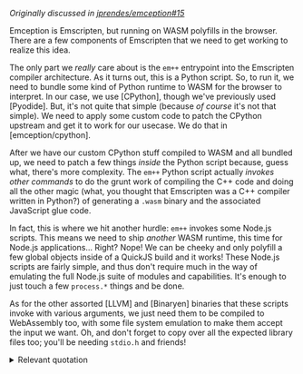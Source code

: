 _Originally discussed in [jprendes/emception#15]_

Emception is Emscripten, but running on WASM polyfills in the browser. There are
a few components of Emscripten that we need to get working to realize this idea.

The only part we _really_ care about is the `em++` entrypoint into the
Emscripten compiler architecture. As it turns out, this is a Python script. So,
to run it, we need to bundle some kind of Python runtime to WASM for the browser
to interpret. In our case, we use [CPython], though we've previously used
[Pyodide]. But, it's not quite that simple (because _of course_ it's not that
simple). We need to apply some custom code to patch the CPython upstream and get
it to work for our usecase. We do that in [emception/cpython].

After we have our custom CPython stuff compiled to WASM and all bundled up, we
need to patch a few things _inside_ the Python script because, guess what,
there's more complexity. The `em++` Python script actually _invokes other
commands_ to do the grunt work of compiling the C++ code and doing all the other
magic (what, you thought that Emscripten was a C++ compiler written in Python?)
of generating a `.wasm` binary and the associated JavaScript glue code.

In fact, this is where we hit another hurdle: `em++` invokes some Node.js
scripts. This means we need to ship _another_ WASM runtime, this time for
Node.js applications... Right? Nope! We can be cheeky and only polyfill a few
global objects inside of a QuickJS build and it works! These Node.js scripts are
fairly simple, and thus don't require much in the way of emulating the full
Node.js suite of modules and capabilities. It's enough to just touch a few
`process.*` things and be done.

As for the other assorted [LLVM] and [Binaryen] binaries that these scripts
invoke with various arguments, we just need them to be compiled to WebAssembly
too, with some file system emulation to make them accept the input we want. Oh,
and don't forget to copy over all the expected library files too; you'll be
needing `stdio.h` and friends!

<details>
  <summary>Relevant quotation</summary>

> Emception now uses upstream CPython instead of Pyodide. Emception is now using
> a build of QuickJS instead of (very) hacky JS code to emulate NodeJS. It
> implements the minimum required libraries to get Emscripten running. Now, the
> high level overview.
>
> Emception is basically Emscripten runningi n the browser. Emscripten entry
> point (at least for the demo) is em++. It's a python script. This script
> invokes other programs (subprocesses). It invokes the follwing programs:
>
> other python scripts clang, lld, and a few other programs from llvm some
> NodeJS scripts wasm-opt, wasm-metadce and a few other programs from binaryen
> The interaction between all these processes is through their standard output,
> and files in the filesystem. The only process that spawn subprocesses (and
> captures their standard output) is python.
>
> To be able to run Emscripten in the browser we need:
>
> all the required llvm and binaryen programs. a python interpreter. NodeJS. Or
> a JS runtime with a subset of NodeJS's libraries. a way to allow python to
> spawn subprocesses and capture their output. a way to share a filesystem
> between all the processes. a way to populate the filesystem with the required
> files (i.e., all the python scripts, NodeJS scripts, all C++ header libraries,
> etc.) The solution to 1 is easy, "just" compile all the llvm and binaryen
> programs to WebAssembly using Emscripten. A detail is that there's a lot of
> shared code between all these programs. To reduce the binary size, it makes
> sense to compile all of them to a unique binary similar to what busybox does.
> That's what llvm-box and binaryen-box do. There are a few technical
> considerations to do that, but that's not relevant now.
>
> The solution to 2 is easy as well given all the upstream effort of Pyodide
> before, and more recently of CPython to add WebAssembly as a compilation
> target using Emscripten.
>
> The solution to 3 is wasy as well using QuickJS. The main challenge is to
> identify the minimum subset of NodeJS libraries required to run the the
> Emscripten JS scripts. That's what quicknode does.
>
> Point 4 is a bit more challenging. Emscripten doesn't try to emulate a
> multiprocess environment. This means that the system calls to start a
> subprocess (popen) is not available. In turn, that means that the python
> interpreter (which is, like everything else, compiled using Emscripten), won't
> be able to start sucpeocesses. To workaround this, Emception adds a new native
> module to CPython to execute JavaScript code. Then a sitecustomize.py script
> patches python's Popen class to execute JavaSript code to start a subprocess
> instead of using the popen system call as it would normally do. To run a new
> process, the javascript code basically checks based on the command line what
> program needs to be run, and executes the corresponding WebAssembly module. It
> also does a bit of set up, like populating argc anrd argv, and populating the
> environment variables inherited from the parent process.
>
> Point 5 is a problem because each Emscripten module (i.e., the python
> interpreter, quicknode, llvm-box, etc) will execute using it's own virtual
> file system. For all of this to work, they need to share the same file system.
> The solution is to run an initial module, to create a virtual file system. All
> other modules an Emscripten JavaScript library (emlib/fsroot.js) to mount the
> initial module's file system as their root file system.
>
> Finally, point 6 is where all the packs come in. You can think of a pack as a
> homebrew zip file (more like a tar file). That's what wasm-package does. It
> "packs" the files in the host, and then it "unpacks" them in the browser. In
> the host it creates a package containing all the files and directories need to
> run Emception, mainly:
>
> All of Emscripten's python and JS scripts All of python's standard library
> files To save time when compiling, Emception also shipt the precompiled
> standard libraries. That's the Emscripten cache you mentioned. But the cache
> takes a lot of space, and most likely you won't need every single cached
> library. To work around that problem Emception uses a lazy cache. The files
> are only downloaded when they are needed. The lazy cache code is based on
> Emscripten's own createLazyFile function.
>
> I think the working and usr_bin packages could be removed. The usr_bin package
> just links paths with argumens for the "boxed" programs, but that can be
> easily embedded in the JavaScript glue code. The only remaining package is the
> wasm package, and the reason for that is compression.
>
> There's a lot of cping around when creating the packages. That can certainly
> be improved. The currend design is that the make.sh scripts create the folder
> structure that should go in the package. The package.sh wraps make.sh, and
> also create the package using wasm-package.
>
> Emception uses brotli for compression. Brotli is a compression algorithm (like
> zip), but brotli can achieve much higher compression ratio in this case.
> Emception is hosted in github pages. Unfortunately github pages doesn't
> support brotli precompresses assets. Because of that, Emception tries to ship
> as many assets as a brotli compressed package file. This inclues the
> WebAssembly files, and that's why the wasm package exists.
>
> Finally, since the brotli comrpession doesn't come from the webserver, the
> native decompressor in your browser won't decomrpess the package. That's why
> Emception ships a brotli decompressor.
>
> All of this is brought together in the demo project.
>
> Another point is that Emception executes in a blocking manner, and the
> execution can take a little while. To avoid blocking the main browser thread,
> it runs the code in a WebWorker, and uses comlink to simplify the interaction
> with it.
>
> I hope that was helpful and answered your questions! I'll keep the issue open
> in case you have further questions.

</details>

[jprendes/emception#15]: https://github.com/jprendes/emception/issues/15
